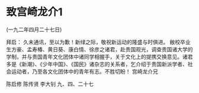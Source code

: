 # 致宫崎龙介1

(一九二年四月二十七日)

拜启：
久未通讯，至以为歉！新绿之际，敬祝新运动的隆盛与时俱进。
敝校卒业生方豪、孟寿椿、黄日葵、康白情、徐彦之诸君，赴贵国观光，调查贵国诸大学的学制，并与贵国青年文化团体中诸同学相握手，关于文化上的提携交换意见。诸君多是《新潮》、《少年中国》、《国民》诸杂志的关系者，乞介绍于贵国新派学者、社会运动者，乃至各文化团体中的青年有志。不胜切盼！
宫崎龙介兄

陈启修
陈传贤
李大钊
九、四、二十七

